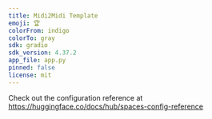 ```yaml
---
title: Midi2Midi Template
emoji: 🏆
colorFrom: indigo
colorTo: gray
sdk: gradio
sdk_version: 4.37.2
app_file: app.py
pinned: false
license: mit
---
```


Check out the configuration reference at https://huggingface.co/docs/hub/spaces-config-reference
